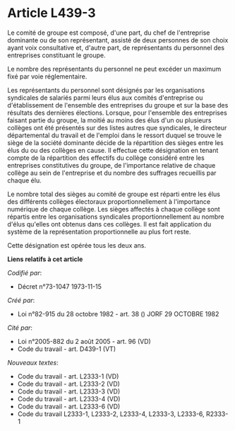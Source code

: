 # Article L439-3

Le comité de groupe est composé, d'une part, du chef de l'entreprise dominante ou de son représentant, assisté de deux
personnes de son choix ayant voix consultative et, d'autre part, de représentants du personnel des entreprises constituant le
groupe.

Le nombre des représentants du personnel ne peut excéder un maximum fixé par voie réglementaire.

Les représentants du personnel sont désignés par les organisations syndicales de salariés parmi leurs élus aux comités
d'entreprise ou d'établissement de l'ensemble des entreprises du groupe et sur la base des résultats des dernières élections.
Lorsque, pour l'ensemble des entreprises faisant partie du groupe, la moitié au moins des élus d'un ou plusieurs collèges ont
été présentés sur des listes autres que syndicales, le directeur départemental du travail et de l'emploi dans le ressort
duquel se trouve le siège de la société dominante décide de la répartition des sièges entre les élus du ou des collèges en
cause. Il effectue cette désignation en tenant compte de la répartition des effectifs du collège considéré entre les
entreprises constitutives du groupe, de l'importance relative de chaque collège au sein de l'entreprise et du nombre des
suffrages recueillis par chaque élu.

Le nombre total des sièges au comité de groupe est réparti entre les élus des différents collèges électoraux
proportionnellement à l'importance numérique de chaque collège. Les sièges affectés à chaque collège sont répartis entre les
organisations syndicales proportionnellement au nombre d'élus qu'elles ont obtenus dans ces collèges. Il est fait application
du système de la représentation proportionnelle au plus fort reste.

Cette désignation est opérée tous les deux ans.

**Liens relatifs à cet article**

_Codifié par_:

  - Décret n°73-1047 1973-11-15

_Créé par_:

  - Loi n°82-915 du 28 octobre 1982 - art. 38 () JORF 29 OCTOBRE 1982

_Cité par_:

  - Loi n°2005-882 du 2 août 2005 - art. 96 (VD)
  - Code du travail - art. D439-1 (VT)

_Nouveaux textes_:

  - Code du travail - art. L2333-1 (VD)
  - Code du travail - art. L2333-2 (VD)
  - Code du travail - art. L2333-3 (VD)
  - Code du travail - art. L2333-4 (VD)
  - Code du travail - art. L2333-6 (VD)
  - Code du travail L2333-1, L2333-2, L2333-4, L2333-3, L2333-6, R2333-1

